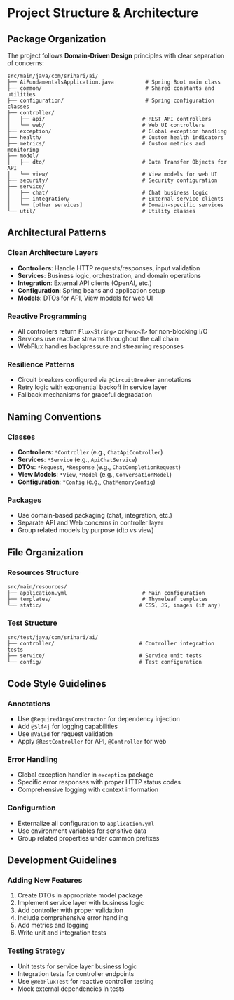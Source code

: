 # Project Structure & Architecture

## Package Organization

The project follows **Domain-Driven Design** principles with clear separation of concerns:

```
src/main/java/com/srihari/ai/
├── AiFundamentalsApplication.java          # Spring Boot main class
├── common/                                 # Shared constants and utilities
├── configuration/                          # Spring configuration classes
├── controller/
│   ├── api/                               # REST API controllers
│   └── web/                               # Web UI controllers
├── exception/                             # Global exception handling
├── health/                                # Custom health indicators
├── metrics/                               # Custom metrics and monitoring
├── model/
│   ├── dto/                               # Data Transfer Objects for API
│   └── view/                              # View models for web UI
├── security/                              # Security configuration
├── service/
│   ├── chat/                              # Chat business logic
│   ├── integration/                       # External service clients
│   └── [other services]                   # Domain-specific services
└── util/                                  # Utility classes
```

## Architectural Patterns

### Clean Architecture Layers
- **Controllers**: Handle HTTP requests/responses, input validation
- **Services**: Business logic, orchestration, and domain operations
- **Integration**: External API clients (OpenAI, etc.)
- **Configuration**: Spring beans and application setup
- **Models**: DTOs for API, View models for web UI

### Reactive Programming
- All controllers return `Flux<String>` or `Mono<T>` for non-blocking I/O
- Services use reactive streams throughout the call chain
- WebFlux handles backpressure and streaming responses

### Resilience Patterns
- Circuit breakers configured via `@CircuitBreaker` annotations
- Retry logic with exponential backoff in service layer
- Fallback mechanisms for graceful degradation

## Naming Conventions

### Classes
- **Controllers**: `*Controller` (e.g., `ChatApiController`)
- **Services**: `*Service` (e.g., `ApiChatService`)
- **DTOs**: `*Request`, `*Response` (e.g., `ChatCompletionRequest`)
- **View Models**: `*View`, `*Model` (e.g., `ConversationModel`)
- **Configuration**: `*Config` (e.g., `ChatMemoryConfig`)

### Packages
- Use domain-based packaging (chat, integration, etc.)
- Separate API and Web concerns in controller layer
- Group related models by purpose (dto vs view)

## File Organization

### Resources Structure
```
src/main/resources/
├── application.yml                        # Main configuration
├── templates/                             # Thymeleaf templates
└── static/                               # CSS, JS, images (if any)
```

### Test Structure
```
src/test/java/com/srihari/ai/
├── controller/                           # Controller integration tests
├── service/                              # Service unit tests
└── config/                               # Test configuration
```

## Code Style Guidelines

### Annotations
- Use `@RequiredArgsConstructor` for dependency injection
- Add `@Slf4j` for logging capabilities
- Use `@Valid` for request validation
- Apply `@RestController` for API, `@Controller` for web

### Error Handling
- Global exception handler in `exception` package
- Specific error responses with proper HTTP status codes
- Comprehensive logging with context information

### Configuration
- Externalize all configuration to `application.yml`
- Use environment variables for sensitive data
- Group related properties under common prefixes

## Development Guidelines

### Adding New Features
1. Create DTOs in appropriate model package
2. Implement service layer with business logic
3. Add controller with proper validation
4. Include comprehensive error handling
5. Add metrics and logging
6. Write unit and integration tests

### Testing Strategy
- Unit tests for service layer business logic
- Integration tests for controller endpoints
- Use `@WebFluxTest` for reactive controller testing
- Mock external dependencies in tests